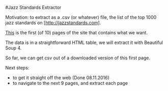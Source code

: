 #Jazz Standards Extractor

Motivation: to extract as a .csv (or whatever) file, the list of the top 1000 jazz standards on [http://jazzstandards.com].

[This](http://www.jazzstandards.com/compositions/index.htm) is the first (of 10) pages of the site that contains what we want.

The data is in a straightforward HTML table, we will extract it with Beautiful Soup 4.

So far, we can get csv out of a downloaded version of this first page.

Next steps:

* to get it straight off the web (Done 08.11.2016)
* to navigate to the next 9 pages, and extract each page

